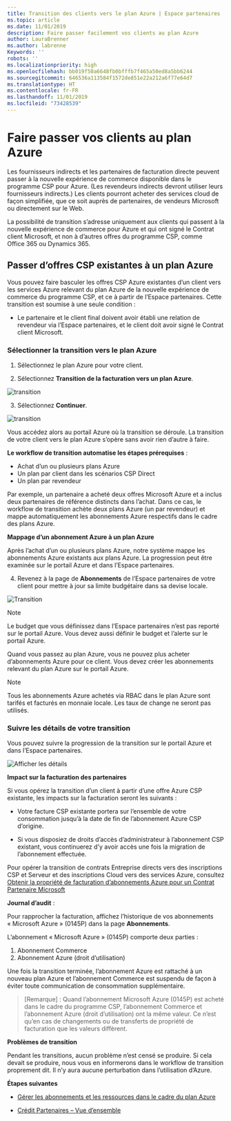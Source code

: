 ```yaml
---
title: Transition des clients vers le plan Azure | Espace partenaires
ms.topic: article
ms.date: 11/01/2019
description: Faire passer facilement vos clients au plan Azure
author: LauraBrenner
ms.author: labrenne
Keywords: ''
robots: ''
ms.localizationpriority: high
ms.openlocfilehash: bb019f50a6648fb0bfffb7f465a50ed8a5bb6244
ms.sourcegitcommit: 646536a113584f1572de851e22a212a6f77e64d7
ms.translationtype: HT
ms.contentlocale: fr-FR
ms.lasthandoff: 11/01/2019
ms.locfileid: "73428539"
---
```

# <a name="transition-your-customers-to-azure-plan"></a>Faire passer vos clients au plan Azure

Les fournisseurs indirects et les partenaires de facturation directe peuvent passer à la nouvelle expérience de commerce disponible dans le programme CSP pour Azure. (Les revendeurs indirects devront utiliser leurs fournisseurs indirects.) Les clients pourront acheter des services cloud de façon simplifiée, que ce soit auprès de partenaires, de vendeurs Microsoft ou directement sur le Web.

La possibilité de transition s’adresse uniquement aux clients qui passent à la nouvelle expérience de commerce pour Azure et qui ont signé le Contrat client Microsoft, et non à d’autres offres du programme CSP, comme Office 365 ou Dynamics 365.

## <a name="transition-existing-csp-offers-to-an-azure-plan"></a>Passer d’offres CSP existantes à un plan Azure

Vous pouvez faire basculer les offres CSP Azure existantes d’un client vers les services Azure relevant du plan Azure de la nouvelle expérience de commerce du programme CSP, et ce à partir de l’Espace partenaires. Cette transition est soumise à une seule condition :

- Le partenaire et le client final doivent avoir établi une relation de revendeur via l’Espace partenaires, et le client doit avoir signé le Contrat client Microsoft.

### <a name="select-transition-to-azure-plan"></a>Sélectionner la transition vers le plan Azure

1. Sélectionnez le plan Azure pour votre client.

2. Sélectionnez **Transition de la facturation vers un plan Azure**.

![transition](images/azure/transition1.png)

3. Sélectionnez **Continuer**.

![transition](images/azure/transition2.png)

Vous accédez alors au portail Azure où la transition se déroule. La transition de votre client vers le plan Azure s’opère sans avoir rien d’autre à faire. 

**Le workflow de transition automatise les étapes prérequises** : 

- Achat d’un ou plusieurs plans Azure 
- Un plan par client dans les scénarios CSP Direct  
- Un plan par revendeur  

Par exemple, un partenaire a acheté deux offres Microsoft Azure et a inclus deux partenaires de référence distincts dans l’achat. Dans ce cas, le workflow de transition achète deux plans Azure (un par revendeur) et mappe automatiquement les abonnements Azure respectifs dans le cadre des plans Azure.  

**Mappage d’un abonnement Azure à un plan Azure**

Après l’achat d’un ou plusieurs plans Azure, notre système mappe les abonnements Azure existants aux plans Azure. La progression peut être examinée sur le portail Azure et dans l’Espace partenaires. 

4. Revenez à la page de **Abonnements** de l’Espace partenaires de votre client pour mettre à jour sa limite budgétaire dans sa devise locale. 

![Transition](images/azure/transition3.png)

>[!NOTE]
>Le budget que vous définissez dans l’Espace partenaires n’est pas reporté sur le portail Azure. Vous devez aussi définir le budget et l’alerte sur le portail Azure.

Quand vous passez au plan Azure, vous ne pouvez plus acheter d’abonnements Azure pour ce client. Vous devez créer les abonnements relevant du plan Azure sur le portail Azure.

>[!NOTE]
> Tous les abonnements Azure achetés via RBAC dans le plan Azure sont tarifés et facturés en monnaie locale. Les taux de change ne seront pas utilisés.

### <a name="track-your-transition-details"></a>Suivre les détails de votre transition

Vous pouvez suivre la progression de la transition sur le portail Azure et dans l’Espace partenaires.

![Afficher les détails](images/azure/details1.png)

**Impact sur la facturation des partenaires**

Si vous opérez la transition d’un client à partir d’une offre Azure CSP existante, les impacts sur la facturation seront les suivants :

- Votre facture CSP existante portera sur l’ensemble de votre consommation jusqu’à la date de fin de l’abonnement Azure CSP d’origine.

- Si vous disposiez de droits d’accès d’administrateur à l’abonnement CSP existant, vous continuerez d’y avoir accès une fois la migration de l’abonnement effectuée.

Pour opérer la transition de contrats Entreprise directs vers des inscriptions CSP et Serveur et des inscriptions Cloud vers des services Azure, consultez [Obtenir la propriété de facturation d’abonnements Azure pour un Contrat Partenaire Microsoft](https://docs.microsoft.com/azure/billing/mpa-request-ownership)

**Journal d’audit** :

Pour rapprocher la facturation, affichez l’historique de vos abonnements « Microsoft Azure » (0145P) dans la page **Abonnements**. 

L’abonnement « Microsoft Azure » (0145P) comporte deux parties :
1. Abonnement Commerce 
2. Abonnement Azure (droit d’utilisation)

Une fois la transition terminée, l’abonnement Azure est rattaché à un nouveau plan Azure et l’abonnement Commerce est suspendu de façon à éviter toute communication de consommation supplémentaire.  

>[Remarque] : Quand l’abonnement Microsoft Azure (0145P) est acheté dans le cadre du programme CSP, l’abonnement Commerce et l’abonnement Azure (droit d’utilisation) ont la même valeur. Ce n’est qu’en cas de changements ou de transferts de propriété de facturation que les valeurs diffèrent. 

**Problèmes de transition**

Pendant les transitions, aucun problème n’est censé se produire. Si cela devait se produire, nous vous en informerons dans le workflow de transition proprement dit. Il n’y aura aucune perturbation dans l’utilisation d’Azure.  

**Étapes suivantes**

- [Gérer les abonnements et les ressources dans le cadre du plan Azure](azure-plan-manage.md)

- [Crédit Partenaires – Vue d’ensemble](partner-earned-credit.md)




